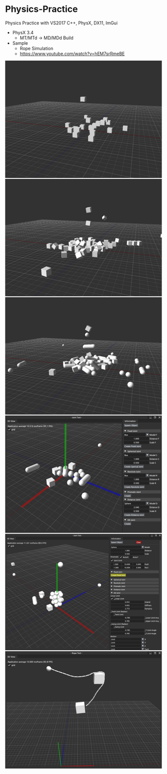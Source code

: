 # Physics-Practice
Physics Practice with VS2017 C++, PhysX, DX11, ImGui

- PhysX 3.4 
	- MT/MTd -> MD/MDd Build
- Sample
	- Rope Simulation
	- https://www.youtube.com/watch?v=hEM7srRmeBE

![](https://github.com/jjuiddong/Physics-Practice/blob/master/Doc/simple.jpg?raw=true)
![](https://github.com/jjuiddong/Physics-Practice/blob/master/Doc/simple2.jpg?raw=true)
![](https://github.com/jjuiddong/Physics-Practice/blob/master/Doc/capsule.jpg?raw=true)
![](https://github.com/jjuiddong/Physics-Practice/blob/master/Doc/joint.jpg?raw=true)
![](https://github.com/jjuiddong/Physics-Practice/blob/master/Doc/joint2.jpg?raw=true)
![](https://github.com/jjuiddong/Physics-Practice/blob/master/Doc/rope.jpg?raw=true)

